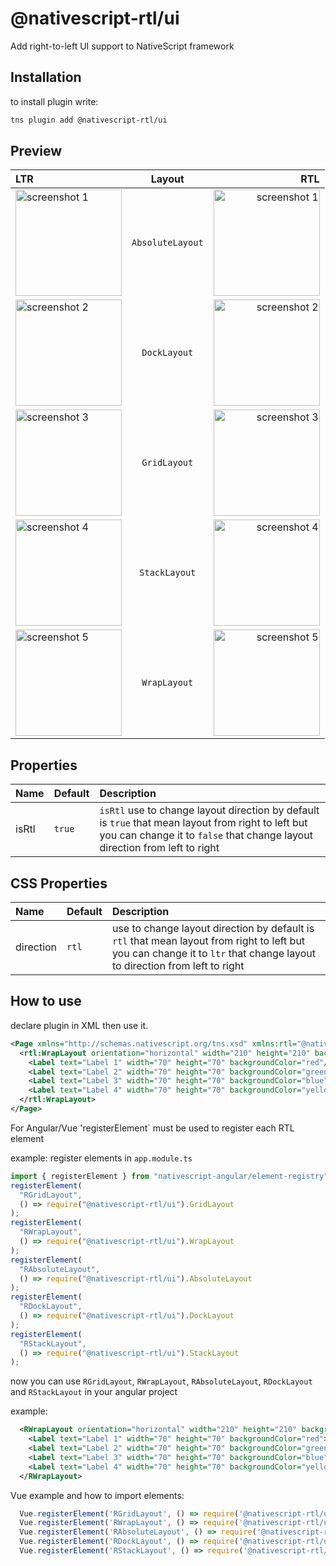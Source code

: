 # @nativescript-rtl/ui
Add right-to-left UI support to NativeScript framework
## Installation
to install plugin write:
```bash
tns plugin add @nativescript-rtl/ui
```

## Preview
| LTR | Layout | RTL |
| :---         |     :---:      |          ---: |
| <img alt="screenshot 1" src="https://raw.githubusercontent.com/nativescript-rtl/ui/master/screenshots/screenshot-ltr-1.png" width="170"> | `AbsoluteLayout` | <img alt="screenshot 1" src="https://raw.githubusercontent.com/nativescript-rtl/ui/master/screenshots/screenshot-rtl-1.png" width="170"> |
| <img alt="screenshot 2" src="https://raw.githubusercontent.com/nativescript-rtl/ui/master/screenshots/screenshot-ltr-2.png" width="170"> | `DockLayout` | <img alt="screenshot 2" src="https://raw.githubusercontent.com/nativescript-rtl/ui/master/screenshots/screenshot-rtl-2.png" width="170"> |
| <img alt="screenshot 3" src="https://raw.githubusercontent.com/nativescript-rtl/ui/master/screenshots/screenshot-ltr-3.png" width="170"> | `GridLayout` | <img alt="screenshot 3" src="https://raw.githubusercontent.com/nativescript-rtl/ui/master/screenshots/screenshot-rtl-3.png" width="170"> |
| <img alt="screenshot 4" src="https://raw.githubusercontent.com/nativescript-rtl/ui/master/screenshots/screenshot-ltr-4.png" width="170"> | `StackLayout` | <img alt="screenshot 4" src="https://raw.githubusercontent.com/nativescript-rtl/ui/master/screenshots/screenshot-rtl-4.png" width="170"> |
| <img alt="screenshot 5" src="https://raw.githubusercontent.com/nativescript-rtl/ui/master/screenshots/screenshot-ltr-5.png" width="170"> | `WrapLayout` | <img alt="screenshot 5" src="https://raw.githubusercontent.com/nativescript-rtl/ui/master/screenshots/screenshot-rtl-5.png" width="170"> |

## Properties
| Name | Default | Description |
| :-- | :----- | :--------- |
| isRtl | `true` | `isRtl` use to change layout direction by default is `true` that mean layout from right to left but you can change it to `false` that change layout direction from left to right |

## CSS Properties
| Name | Default | Description |
| :-- | :----- | :--------- |
| direction | `rtl` | use to change layout direction by default is `rtl` that mean layout from right to left but you can change it to `ltr` that change layout to direction from left to right |

## How to use
declare plugin in XML then use it.
```xml
<Page xmlns="http://schemas.nativescript.org/tns.xsd" xmlns:rtl="@nativescript-rtl/ui">
  <rtl:WrapLayout orientation="horizontal" width="210" height="210" backgroundColor="lightgray">
    <Label text="Label 1" width="70" height="70" backgroundColor="red"/>
    <Label text="Label 2" width="70" height="70" backgroundColor="green"/>
    <Label text="Label 3" width="70" height="70" backgroundColor="blue"/>
    <Label text="Label 4" width="70" height="70" backgroundColor="yellow"/>
  </rtl:WrapLayout>
</Page>
```

For Angular/Vue 'registerElement` must be used to register each RTL element

example:
register elements in `app.module.ts`
```ts
import { registerElement } from "nativescript-angular/element-registry";
registerElement(
  "RGridLayout",
  () => require("@nativescript-rtl/ui").GridLayout
);
registerElement(
  "RWrapLayout",
  () => require("@nativescript-rtl/ui").WrapLayout
);
registerElement(
  "RAbsoluteLayout",
  () => require("@nativescript-rtl/ui").AbsoluteLayout
);
registerElement(
  "RDockLayout",
  () => require("@nativescript-rtl/ui").DockLayout
);
registerElement(
  "RStackLayout",
  () => require("@nativescript-rtl/ui").StackLayout
);
```
now you can use `RGridLayout`, `RWrapLayout`, `RAbsoluteLayout`, `RDockLayout` and `RStackLayout` in your angular project

example:
```xml
  <RWrapLayout orientation="horizontal" width="210" height="210" backgroundColor="lightgray">
    <Label text="Label 1" width="70" height="70" backgroundColor="red"></Label>
    <Label text="Label 2" width="70" height="70" backgroundColor="green"></Label>
    <Label text="Label 3" width="70" height="70" backgroundColor="blue"></Label>
    <Label text="Label 4" width="70" height="70" backgroundColor="yellow"></Label>
  </RWrapLayout>
```
Vue example and how to import elements:

```js
  Vue.registerElement('RGridLayout', () => require('@nativescript-rtl/ui').GridLayout);
  Vue.registerElement('RWrapLayout', () => require('@nativescript-rtl/ui').WrapLayout);
  Vue.registerElement('RAbsoluteLayout', () => require('@nativescript-rtl/ui').AbsoluteLayout);
  Vue.registerElement('RDockLayout', () => require('@nativescript-rtl/ui').DockLayout);
  Vue.registerElement('RStackLayout', () => require('@nativescript-rtl/ui').StackLayout);
```
